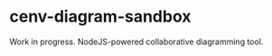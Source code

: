 cenv-diagram-sandbox
====================

Work in progress. NodeJS-powered collaborative diagramming tool.
